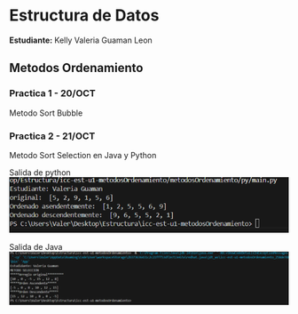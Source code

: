 
# Estructura de Datos

**Estudiante:** Kelly Valeria Guaman Leon

## Metodos Ordenamiento

### Practica 1 - 20/OCT
Metodo Sort Bubble

### Practica 2 - 21/OCT
Metodo Sort Selection en Java y Python

Salida de python
![alt text](assets/SortSelectionpy.png)

Salida de Java
![alt text](assets/SortSelectionjava.png)